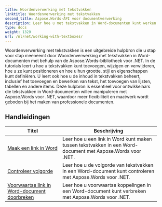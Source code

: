 ```yaml
---
title: Woordenverwerking met tekstvakken
linktitle: Woordenverwerking met tekstvakken
second_title: Aspose.Words-API voor documentverwerking
description: Leer hoe u met tekstvakken in Word-documenten kunt werken met Aspose.Words voor .NET. Stapsgewijze zelfstudies met voorbeeldcode voor het efficiënt maken, manipuleren en opmaken van tekstvakken.
type: docs
weight: 1320
url: /nl/net/working-with-textboxes/
---
```

Woordenverwerking met tekstvakken is een uitgebreide hulpbron die u stap voor stap meeneemt door Woordenverwerking met tekstvakken in Word-documenten met behulp van de Aspose.Words-bibliotheek voor .NET. In de tutorials leert u hoe u tekstvakken kunt toevoegen, wijzigen en verwijderen, hoe u ze kunt positioneren en hoe u hun grootte, stijl en eigenschappen kunt definiëren. U leert ook hoe u de inhoud in tekstvakken beheert, inclusief het toevoegen en bewerken van tekst, het toevoegen van lijsten, tabellen en andere items. Deze hulpbron is essentieel voor ontwikkelaars die tekstvakken in Word-documenten willen manipuleren met Aspose.Words voor .NET, waardoor meer flexibiliteit en maatwerk wordt geboden bij het maken van professionele documenten.

 ## Handleidingen
| Titel | Beschrijving |
| --- | --- |
| [Maak een link in Word](./create-a-link/) | Leer hoe u een link in Word kunt maken tussen tekstvakken in een Word-document met Aspose.Words voor .NET. |
| [Controleer volgorde](./check-sequence/) | Leer hoe u de volgorde van tekstvakken in een Word-document kunt controleren met Aspose.Words voor .NET. |
| [Voorwaartse link in Word-document doorbreken](./break-a-link/) | Leer hoe u voorwaartse koppelingen in een Word-document kunt verbreken met Aspose.Words voor .NET. |